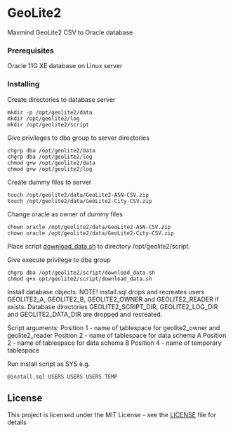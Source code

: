 # GeoLite2

Maxmind GeoLite2 CSV to Oracle database

### Prerequisites

Oracle 11G XE database on Linux server

### Installing

Create directories to database server
```
mkdir -p /opt/geolite2/data
mkdir /opt/geolite2/log
mkdir /opt/geolite2/script
```

Give privileges to dba group to server directories
```
chgrp dba /opt/geolite2/data
chgrp dba /opt/geolite2/log
chmod g+w /opt/geolite2/data
chmod g+w /opt/geolite2/log
```

Create dummy files to server
```
touch /opt/geolite2/data/GeoLite2-ASN-CSV.zip
touch /opt/geolite2/data/GeoLite2-City-CSV.zip
```

Change oracle as owner of dummy files
```
chown oracle /opt/geolite2/data/GeoLite2-ASN-CSV.zip
chown oracle /opt/geolite2/data/GeoLite2-City-CSV.zip
```

Place script [download_data.sh](server/download_data.sh) to directory /opt/geolite2/script.

Give execute privilege to dba group
```
chgrp dba /opt/geolite2/script/download_data.sh
chmod g+x opt/geolite2/script/download_data.sh
```

Install database objects:
NOTE! 
install.sql drops and recreates users GEOLITE2_A, GEOLITE2_B, GEOLITE2_OWNER and GEOLITE2_READER if exists.
Database directories GEOLITE2_SCRIPT_DIR, GEOLITE2_LOG_DIR and GEOLITE2_DATA_DIR are dropped and recreated.

Script arguments:
Position 1 - name of tablespace for geolite2_owner and geolite2_reader
Position 2 - name of tablespace for data schema A
Position 2 - name of tablespace for data schema B
Position 4 - name of temporary tablespace

Run install script as SYS e.g.
```
@install.sql USERS USERS USERS TEMP
```


## License

This project is licensed under the MIT License - see the [LICENSE](LICENSE) file for details

